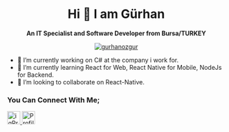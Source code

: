 <h1 align="center">Hi 👋 I am Gürhan</h1>
<p align="center">
<b>An IT Specialist and Software Developer from Bursa/TURKEY</b>
</p>
<p align="center">
<a href="https://github.com/ryo-ma/github-profile-trophy">
<img src="https://github-profile-trophy.vercel.app/?username=gurhanozgur"
  alt="gurhanozgur"
  style="max-width: 100%"
/>
</a>
</p>

- 🔭 I’m currently working on C# at the company i work for.
- 🌱 I’m currently learning React for Web, React Native for Mobile, NodeJs for Backend.
- 👯 I’m looking to collaborate on React-Native.

### You Can Connect With Me;
<a href="https://www.instagram.com/gurhanozgur/" target="_blank">
<img src="https://upload.wikimedia.org/wikipedia/commons/thumb/e/e7/Instagram_logo_2016.svg/768px-Instagram_logo_2016.svg.png" 
     alt="igProfile" 
     width="30"/>
</a>
<a href="https://twitter.com/Gurhan_OZGUR" target="_blank">
<img src="https://pbs.twimg.com/profile_images/531381005165158401/bUJYaSO9_400x400.png" 
     alt="Profile" 
     width="30"/>
</a>
